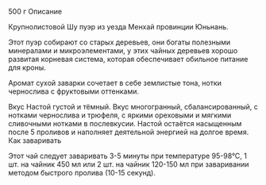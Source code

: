 

500 г
Описание

Крупнолистовой Шу пуэр из уезда Менхай провинции Юньнань.

Этот пуэр собирают со старых деревьев, они богаты полезными минералами и микроэлементами, у этих чайных деревьев хорошо развитая корневая система, которая обеспечивает обильное питание для кроны.

Аромат сухой заварки сочетает в себе землистые тона, нотки чернослива с фруктовыми оттенками.

Вкус
Настой густой и тёмный. Вкус многогранный, сбалансированный, с нотками чернослива и трюфеля, с яркими ореховыми и мягкими сливочными нотками в послевкусии.
Настой остаётся насыщенным после 5 проливов и наполняет деятельной энергией на долгое время.
Как заваривать

Этот чай следует заваривать 3-5 минуты при температуре 95-98°С, 1 шт. на чайник 450 мл или 2 шт. на чайник 120-150 мл при заваривании методом быстрого пролива (10-15 секунд).
